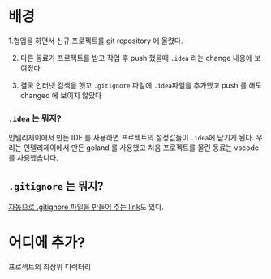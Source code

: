 # 배경

1.협업을 하면서
신규 프로젝트를 git repository 에 올렸다.

2. 다른 동료가 프로젝트를 받고 작업 후 push 했을때
`.idea` 라는 change 내용에 보여졌다
   
3. 결국 인터넷 검색을 햇꼬 `.gitignore` 파일에 `.idea`파일을 추가했고 push 를 해도 changed 에 보이지 않았다

### `.idea` 는 뭐지?

인텔리제이에서 만든 IDE 를 사용하면 프로젝트의 설정값들이 `.idea`에 담기게 된다.
우리는 인텔리제이에서 만든 goland 를 사용했고
처음 프로젝트를 올린 동료는 vscode 를 사용했습니다.

## `.gitignore` 는 뭐지?


[자동으로 .gitignore 파일을 만들어 주는 link](
https://www.toptal.com/developers/gitignore
)도 있다.

# 어디에 추가?
프로젝트의 최상위 디렉터리
